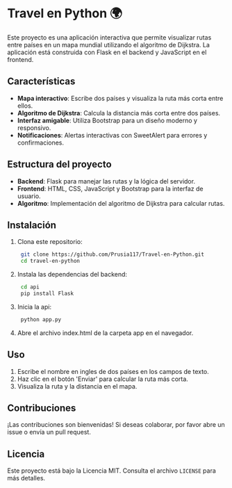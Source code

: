 # Travel en Python 🌍

Este proyecto es una aplicación interactiva que permite visualizar rutas entre países en un mapa mundial utilizando el algoritmo de Dijkstra. La aplicación está construida con Flask en el backend y JavaScript en el frontend.

## Características

- **Mapa interactivo**: Escribe dos países y visualiza la ruta más corta entre ellos.
- **Algoritmo de Dijkstra**: Calcula la distancia más corta entre dos países.
- **Interfaz amigable**: Utiliza Bootstrap para un diseño moderno y responsivo.
- **Notificaciones**: Alertas interactivas con SweetAlert para errores y confirmaciones.

## Estructura del proyecto

- **Backend**: Flask para manejar las rutas y la lógica del servidor.
- **Frontend**: HTML, CSS, JavaScript y Bootstrap para la interfaz de usuario.
- **Algoritmo**: Implementación del algoritmo de Dijkstra para calcular rutas.

## Instalación

1. Clona este repositorio:
   ```bash
    git clone https://github.com/Prusia117/Travel-en-Python.git
    cd travel-en-python
   ```

2. Instala las dependencias del backend:
   ```bash
    cd api
    pip install Flask
   ```

3. Inicia la api:
   ```bash
    python app.py
   ```

4. Abre el archivo index.html de la carpeta app en el navegador.

## Uso

1. Escribe el nombre en ingles de dos países en los campos de texto.
2. Haz clic en el botón 'Enviar' para calcular la ruta más corta.
3. Visualiza la ruta y la distancia en el mapa.

## Contribuciones

¡Las contribuciones son bienvenidas! Si deseas colaborar, por favor abre un issue o envía un pull request.

## Licencia

Este proyecto está bajo la Licencia MIT. Consulta el archivo `LICENSE` para más detalles.

